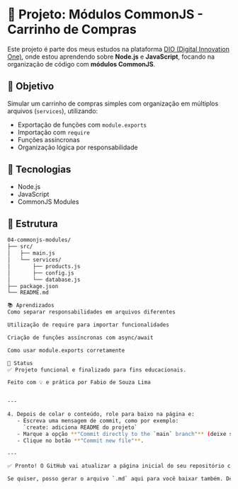 # 🛒 Projeto: Módulos CommonJS - Carrinho de Compras

Este projeto é parte dos meus estudos na plataforma [DIO (Digital Innovation One)](https://www.dio.me/), onde estou aprendendo sobre **Node.js** e **JavaScript**, focando na organização de código com **módulos CommonJS**.

## 🚀 Objetivo

Simular um carrinho de compras simples com organização em múltiplos arquivos (`services`), utilizando:

- Exportação de funções com `module.exports`
- Importação com `require`
- Funções assíncronas
- Organização lógica por responsabilidade

## 🧪 Tecnologias

- Node.js
- JavaScript
- CommonJS Modules

## 📁 Estrutura

```bash
04-commonjs-modules/
├── src/
│   ├── main.js
│   └── services/
│       ├── products.js
│       ├── config.js
│       └── database.js
├── package.json
└── README.md

📚 Aprendizados
Como separar responsabilidades em arquivos diferentes

Utilização de require para importar funcionalidades

Criação de funções assíncronas com async/await

Como usar module.exports corretamente

🧠 Status
✅ Projeto funcional e finalizado para fins educacionais.

Feito com 💡 e prática por Fabio de Souza Lima


---

4. Depois de colar o conteúdo, role para baixo na página e:
   - Escreva uma mensagem de commit, como por exemplo:  
     `create: adiciona README do projeto`
   - Marque a opção **"Commit directly to the `main` branch"** (deixe selecionado).
   - Clique no botão **"Commit new file"**.

---

✅ Pronto! O GitHub vai atualizar a página inicial do seu repositório com esse `README.md` bonitinho.

Se quiser, posso gerar o arquivo `.md` aqui para você baixar também. Deseja isso?

